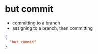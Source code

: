 # but commit

- committing to a branch
- assigning to a branch, then committing

```json
{
  "but commit"
}
```
